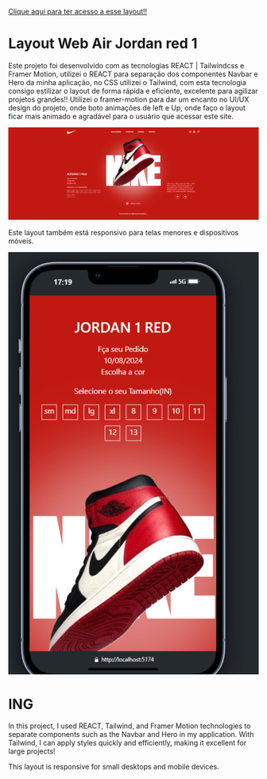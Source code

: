 <a href="">Clique aqui para ter acesso a esse layout!!</a>

# Layout Web Air Jordan red 1

<p>Este projeto foi desenvolvido com as tecnologias REACT | Tailwindcss e Framer Motion, utilizei o REACT para separação dos componentes Navbar e Hero da minha aplicação, no CSS utilizei o Tailwind, 
com esta tecnologia consigo estilizar o layout de forma rápida e eficiente, excelente para agilizar projetos grandes!! 
Utilizei o framer-motion para dar um encanto no UI/UX design do projeto, onde boto animações de left e Up, onde faço o layout ficar mais animado e agradável para o usuário que acessar este site.
</p>

![alt text](image.png)

<p>Este layout também está responsivo para telas menores e dispositivos móveis.</p>


![alt text](image-1.png)

# ING

<p>In this project, I used REACT, Tailwind, and Framer Motion technologies to separate components such as the Navbar and Hero in my application. With Tailwind, I can apply styles quickly and efficiently, making it excellent for large projects!</p>

<p>This layout is responsive for small desktops and mobile devices.</p>